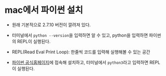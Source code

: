 # mac에서 파이썬 설치  

- 원래 기본적으로 2.7.10 버전이 깔려져 있다.  
 - 터미널에서 `python --version`을 입력하면 알 수 있고, python을 입력하면 파이썬의 REPL이 실행된다.  

- REPL(Read Eval Print Loop): 한줄씩 코드를 입력해 실행해볼 수 있는 공간   

- [파이썬 공식홈페이지](https://www.python.org)에 접속해 설치하고, 터미널에서 `python3`라고 입력하면 REPL이 실행된다.   